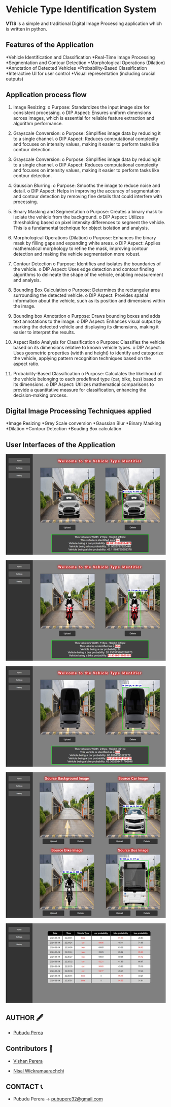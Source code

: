 # Vehicle Type Identification System

**VTIS** is a simple and traditional Digital Image Processing application which is written in python.

## Features of the Application

*Vehicle Identification and Classification
*Real-Time Image Processing
*Segmentation and Contour Detection
*Morphological Operations (Dilation) 
*Annotation of Detected Vehicles
*Probability-Based Classification
*Interactive UI for user control
*Visual representation (including crucial outputs)


## Application process flow 

1.	Image Resizing:
    o	Purpose: Standardizes the input image size for consistent processing.
    o	DIP Aspect: Ensures uniform dimensions across images, which is essential for reliable feature extraction and algorithm performance.

2.	Grayscale Conversion:
    o	Purpose: Simplifies image data by reducing it to a single channel.
    o	DIP Aspect: Reduces computational complexity and focuses on intensity values, making it easier to perform tasks like contour detection.
  		
4.	Grayscale Conversion:
    o	Purpose: Simplifies image data by reducing it to a single channel.
    o	DIP Aspect: Reduces computational complexity and focuses on intensity values, making it easier to perform tasks like contour detection.
  	
5.	Gaussian Blurring:
    o	Purpose: Smooths the image to reduce noise and detail.
    o	DIP Aspect: Helps in improving the accuracy of segmentation and contour detection by removing fine details that could interfere with processing.

6.	Binary Masking and Segmentation
    o	Purpose: Creates a binary mask to isolate the vehicle from the background.
    o	DIP Aspect: Utilizes thresholding based on pixel intensity differences to segment the vehicle. This is a fundamental technique for object isolation and analysis.
  	
8.	Morphological Operations (Dilation)
    o	Purpose: Enhances the binary mask by filling gaps and expanding white areas.
    o	DIP Aspect: Applies mathematical morphology to refine the mask, improving contour detection and making the vehicle segmentation more robust.
  	
9.	Contour Detection
    o	Purpose: Identifies and isolates the boundaries of the vehicle.
    o	DIP Aspect: Uses edge detection and contour finding algorithms to delineate the shape of the vehicle, enabling measurement and analysis.
  	
  	
10.	Bounding Box Calculation
    o	Purpose: Determines the rectangular area surrounding the detected vehicle.
    o	DIP Aspect: Provides spatial information about the vehicle, such as its position and dimensions within the image.
  	
11.	Bounding box Annotation
    o	Purpose: Draws bounding boxes and adds text annotations to the image.
    o	DIP Aspect: Enhances visual output by marking the detected vehicle and displaying its dimensions, making it easier to interpret the results.
   	
12.	Aspect Ratio Analysis for Classification
    o	Purpose: Classifies the vehicle based on its dimensions relative to known vehicle types.
    o	DIP Aspect: Uses geometric properties (width and height) to identify and categorize the vehicle, applying pattern recognition techniques based on the aspect ratio.
   	
13.	Probability-Based Classification
    o	Purpose: Calculates the likelihood of the vehicle belonging to each predefined type (car, bike, bus) based on its dimensions.
    o	DIP Aspect: Utilizes mathematical comparisons to provide a quantitative measure for classification, enhancing the decision-making process.


## Digital Image Processing Techniques applied

*Image Resizing 
*Grey Scale conversion
*Gaussian Blur 
*Binary Masking
*Dilation
*Contour Detection
*Bouding Box calculation

## User Interfaces of the Application

<center>

![Image 1](Images/car_new.jpeg)

![Image 2](Images/bike_new.jpeg)

![Image 3](Images/bus_new.jpeg)

![Image 4](Images/settings_new.jpeg)

![Image 5](Images/history_new.jpeg)

</center>
  
## AUTHOR 🖋

* [Pubudu Perea]( https://github.com/Pamod45)

## Contributors 🏅

* [Vishan Perera]( https://github.com/VishanPerera)

* [Nisal Wickramaarachchi]( https://github.com/Nisal200212)

## CONTACT 📞

* Pubudu Perera -> [pubupere32@gmail.com](mailto:pubupere32@gmail.com)

